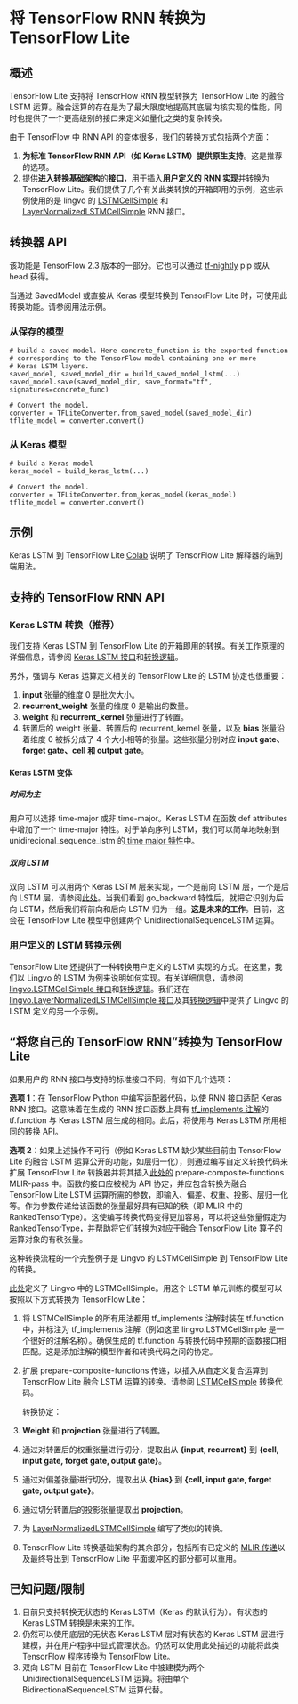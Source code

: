 # 将 TensorFlow RNN 转换为 TensorFlow Lite

## 概述

TensorFlow Lite 支持将 TensorFlow RNN 模型转换为 TensorFlow Lite 的融合 LSTM 运算。融合运算的存在是为了最大限度地提高其底层内核实现的性能，同时也提供了一个更高级别的接口来定义如量化之类的复杂转换。

由于 TensorFlow 中 RNN API 的变体很多，我们的转换方式包括两个方面：

1. **为标准 TensorFlow RNN API（如 Keras LSTM）提供原生支持**。这是推荐的选项。
2. 提供**进入转换基础架构**的**接口**，用于插入**用户定义的** **RNN 实现**并转换为 TensorFlow Lite。我们提供了几个有关此类转换的开箱即用的示例，这些示例使用的是 lingvo 的 [LSTMCellSimple](https://github.com/tensorflow/tensorflow/blob/82abf0dbf316526cd718ae8cd7b11cfcb805805e/tensorflow/compiler/mlir/lite/transforms/prepare_composite_functions_tf.cc#L130) 和 [LayerNormalizedLSTMCellSimple](https://github.com/tensorflow/tensorflow/blob/c11d5d8881fd927165eeb09fd524a80ebaf009f2/tensorflow/compiler/mlir/lite/transforms/prepare_composite_functions_tf.cc#L137) RNN 接口。

## 转换器 API

该功能是 TensorFlow 2.3 版本的一部分。它也可以通过 [tf-nightly](https://pypi.org/project/tf-nightly/) pip 或从 head 获得。

当通过 SavedModel 或直接从 Keras 模型转换到 TensorFlow Lite 时，可使用此转换功能。请参阅用法示例。

### 从保存的模型

<a id="from_saved_model"></a>

```
# build a saved model. Here concrete_function is the exported function
# corresponding to the TensorFlow model containing one or more
# Keras LSTM layers.
saved_model, saved_model_dir = build_saved_model_lstm(...)
saved_model.save(saved_model_dir, save_format="tf", signatures=concrete_func)

# Convert the model.
converter = TFLiteConverter.from_saved_model(saved_model_dir)
tflite_model = converter.convert()
```

### 从 Keras 模型

```
# build a Keras model
keras_model = build_keras_lstm(...)

# Convert the model.
converter = TFLiteConverter.from_keras_model(keras_model)
tflite_model = converter.convert()

```

## 示例

Keras LSTM 到 TensorFlow Lite [Colab](https://colab.research.google.com/github/tensorflow/tensorflow/blob/master/tensorflow/lite/examples/experimental_new_converter/Keras_LSTM_fusion_Codelab.ipynb) 说明了 TensorFlow Lite 解释器的端到端用法。

## 支持的 TensorFlow RNN API

<a id="rnn_apis"></a>

### Keras LSTM 转换（推荐）

我们支持 Keras LSTM 到 TensorFlow Lite 的开箱即用的转换。有关工作原理的详细信息，请参阅 [Keras LSTM 接口](https://github.com/tensorflow/tensorflow/blob/35a3ab91b42503776f428bda574b74b9a99cd110/tensorflow/python/keras/layers/recurrent_v2.py#L1238)<span style="text-decoration:space;"></span>和[转换逻辑](https://github.com/tensorflow/tensorflow/blob/35a3ab91b42503776f428bda574b74b9a99cd110/tensorflow/compiler/mlir/lite/utils/lstm_utils.cc#L627)。

另外，强调与 Keras 运算定义相关的 TensorFlow Lite 的 LSTM 协定也很重要：

1. **input** 张量的维度 0 是批次大小。
2. **recurrent_weight** 张量的维度 0 是输出的数量。
3. **weight** 和 **recurrent_kernel** 张量进行了转置。
4. 转置后的 weight 张量、转置后的  recurrent_kernel 张量，以及 **bias** 张量沿着维度 0 被拆分成了 4 个大小相等的张量。这些张量分别对应 **input gate、forget gate、cell 和 output gate**。

#### Keras LSTM 变体

##### 时间为主

用户可以选择 time-major 或非 time-major。Keras LSTM 在函数 def attributes 中增加了一个 time-major 特性。对于单向序列 LSTM，我们可以简单地映射到 unidirecional_sequence_lstm 的[ time major 特性](https://github.com/tensorflow/tensorflow/blob/35a3ab91b42503776f428bda574b74b9a99cd110/tensorflow/compiler/mlir/lite/ir/tfl_ops.td#L3902)中。

##### 双向 LSTM

双向 LSTM 可以用两个 Keras LSTM 层来实现，一个是前向 LSTM 层，一个是后向 LSTM 层，请参阅[此处](https://tensorflow.google.cn/lite/guide/ops_custom#converting_tensorflow_models_to_convert_graphs)。当我们看到 go_backward 特性后，就把它识别为后向 LSTM，然后我们将前向和后向 LSTM 归为一组。**这是未来的工作**。目前，这会在 TensorFlow Lite 模型中创建两个 UnidirectionalSequenceLSTM 运算。

### 用户定义的 LSTM 转换示例

TensorFlow Lite 还提供了一种转换用户定义的 LSTM 实现的方式。在这里，我们以 Lingvo 的 LSTM 为例来说明如何实现。有关详细信息，请参阅 [lingvo.LSTMCellSimple 接口](https://github.com/tensorflow/lingvo/blob/91a4609dbc2579748a95110eda59c66d17c594c5/lingvo/core/rnn_cell.py#L228)和[转换逻辑](https://github.com/tensorflow/tensorflow/blob/82abf0dbf316526cd718ae8cd7b11cfcb805805e/tensorflow/compiler/mlir/lite/transforms/prepare_composite_functions_tf.cc#L130)。我们还在 [lingvo.LayerNormalizedLSTMCellSimple 接口](https://github.com/tensorflow/lingvo/blob/91a4609dbc2579748a95110eda59c66d17c594c5/lingvo/core/rnn_cell.py#L1173)及其[转换逻辑](https://github.com/tensorflow/tensorflow/blob/c11d5d8881fd927165eeb09fd524a80ebaf009f2/tensorflow/compiler/mlir/lite/transforms/prepare_composite_functions_tf.cc#L137)中提供了 Lingvo 的 LSTM 定义的另一个示例。

## “将您自己的 TensorFlow RNN”转换为 TensorFlow Lite

如果用户的 RNN 接口与支持的标准接口不同，有如下几个选项：

**选项 1**：在 TensorFlow Python 中编写适配器代码，以使 RNN 接口适配 Keras RNN 接口。这意味着在生成的 RNN 接口函数上具有 [tf_implements 注解](https://github.com/tensorflow/community/pull/113)的 tf.function 与 Keras LSTM 层生成的相同。此后，将使用与 Keras LSTM 所用相同的转换 API。

**选项 2**：如果上述操作不可行（例如 Keras LSTM 缺少某些目前由 TensorFlow Lite 的融合 LSTM 运算公开的功能，如层归一化），则通过编写自定义转换代码来扩展 TensorFlow Lite 转换器并将其插入[此处的](https://github.com/tensorflow/tensorflow/blob/c11d5d8881fd927165eeb09fd524a80ebaf009f2/tensorflow/compiler/mlir/lite/transforms/prepare_composite_functions_tf.cc#L115) prepare-composite-functions MLIR-pass 中。函数的接口应被视为 API 协定，并应包含转换为融合 TensorFlow Lite LSTM 运算所需的参数，即输入、偏差、权重、投影、层归一化等。作为参数传递给该函数的张量最好具有已知的秩（即 MLIR 中的 RankedTensorType）。这使编写转换代码变得更加容易，可以将这些张量假定为 RankedTensorType，并帮助将它们转换为对应于融合 TensorFlow Lite 算子的运算对象的有秩张量。

这种转换流程的一个完整例子是 Lingvo 的 LSTMCellSimple 到 TensorFlow Lite 的转换。

[此处](https://github.com/tensorflow/lingvo/blob/91a4609dbc2579748a95110eda59c66d17c594c5/lingvo/core/rnn_cell.py#L228)定义了 Lingvo 中的 LSTMCellSimple。用这个 LSTM 单元训练的模型可以按照以下方式转换为 TensorFlow Lite：

1. 将 LSTMCellSimple 的所有用法都用 tf_implements 注解封装在 tf.function 中，并标注为 tf_implements 注解（例如这里 lingvo.LSTMCellSimple 是一个很好的注解名称）。确保生成的 tf.function 与转换代码中预期的函数接口相匹配。这是添加注解的模型作者和转换代码之间的协定。

2. 扩展 prepare-composite-functions 传递，以插入从自定义复合运算到 TensorFlow Lite 融合 LSTM 运算的转换。请参阅 [LSTMCellSimple](https://github.com/tensorflow/tensorflow/blob/82abf0dbf316526cd718ae8cd7b11cfcb805805e/tensorflow/compiler/mlir/lite/transforms/prepare_composite_functions_tf.cc#L130) 转换代码。

    转换协定：

3. **Weight** 和 **projection** 张量进行了转置。

4. 通过对转置后的权重张量进行切分，提取出从 **{input, recurrent}** 到 **{cell, input gate, forget gate, output gate}**。

5. 通过对偏差张量进行切分，提取出从 **{bias}** 到 **{cell, input gate, forget gate, output gate}**。

6. 通过切分转置后的投影张量提取出 **projection**。

7. 为 [LayerNormalizedLSTMCellSimple](https://github.com/tensorflow/tensorflow/blob/c11d5d8881fd927165eeb09fd524a80ebaf009f2/tensorflow/compiler/mlir/lite/transforms/prepare_composite_functions_tf.cc#L137) 编写了类似的转换。

8. TensorFlow Lite 转换基础架构的其余部分，包括所有已定义的 [MLIR 传递](https://github.com/tensorflow/tensorflow/blob/35a3ab91b42503776f428bda574b74b9a99cd110/tensorflow/compiler/mlir/lite/tf_tfl_passes.cc#L57)以及最终导出到 TensorFlow Lite 平面缓冲区的部分都可以重用。

## 已知问题/限制

1. 目前只支持转换无状态的 Keras LSTM（Keras 的默认行为）。有状态的 Keras LSTM 转换是未来的工作。
2. 仍然可以使用底层的无状态 Keras LSTM 层对有状态的 Keras LSTM 层进行建模，并在用户程序中显式管理状态。仍然可以使用此处描述的功能将此类 TensorFlow 程序转换为 TensorFlow Lite。
3. 双向 LSTM 目前在 TensorFlow Lite 中被建模为两个 UnidirectionalSequenceLSTM 运算。将由单个 BidirectionalSequenceLSTM 运算代替。
